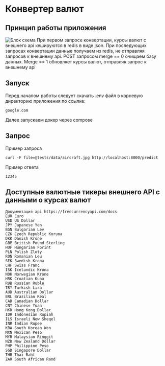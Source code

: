 # Конвертер валют

## Принцип работы приложения
![Блок схема]()
При первом запросе конвертации, курсы валют с внешнего api кешируются в redis в виде json. При последующих запросах конвертации данные получаем из redis, не отправляя запросов к внешнему api.
POST запросом merge == 0 очищаем базу данных. Merge == 1 обновляет курсы валют, отправляя запрос к внешнему api  

## Запуск
Перед началом работы следует скачать .env файл в корневую директорию приложения по ссылке:
```
google.com
```
Далее запускаем докер через compose

## Запрос
Пример запроса
```
curl -F file=@tests/data/aircraft.jpg http://localhost:8000/predict
```
Пример ответа
```
12345
```

## Доступные валютные тикеры внешнего API с данными о курсах валют
```
Документация api https://freecurrencyapi.com/docs
EUR	Euro
USD	US Dollar
JPY	Japanese Yen
BGN	Bulgarian Lev
CZK	Czech Republic Koruna
DKK	Danish Krone
GBP	British Pound Sterling
HUF	Hungarian Forint
PLN	Polish Zloty
RON	Romanian Leu
SEK	Swedish Krona
CHF	Swiss Franc
ISK	Icelandic Króna
NOK	Norwegian Krone
HRK	Croatian Kuna
RUB	Russian Ruble
TRY	Turkish Lira
AUD	Australian Dollar
BRL	Brazilian Real
CAD	Canadian Dollar
CNY	Chinese Yuan
HKD	Hong Kong Dollar
IDR	Indonesian Rupiah
ILS	Israeli New Sheqel
INR	Indian Rupee
KRW	South Korean Won
MXN	Mexican Peso
MYR	Malaysian Ringgit
NZD	New Zealand Dollar
PHP	Philippine Peso
SGD	Singapore Dollar
THB	Thai Baht
ZAR	South African Rand
```
